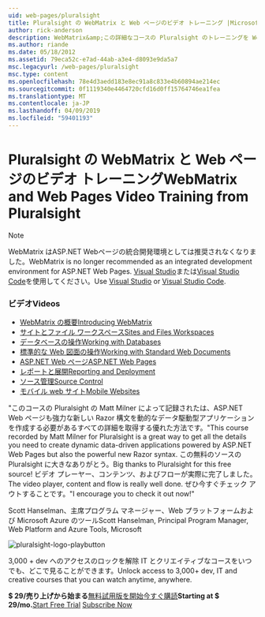 ```yaml
---
uid: web-pages/pluralsight
title: Pluralsight の WebMatrix と Web ページのビデオ トレーニング |Microsoft Docs
author: rick-anderson
description: WebMatrix&amp;この詳細なコースの Pluralsight のトレーニングを Web ページが揃って稼働する WebMatrix と ASP.NET Web ページ。 Everythi をカバーしています.
ms.author: riande
ms.date: 05/18/2012
ms.assetid: 79eca52c-e7ad-44ab-a3e4-d8093e9da5a7
msc.legacyurl: /web-pages/pluralsight
msc.type: content
ms.openlocfilehash: 78e4d3aedd183e8ec91a8c833e4b60894ae214ec
ms.sourcegitcommit: 0f1119340e4464720cfd16d0ff15764746ea1fea
ms.translationtype: MT
ms.contentlocale: ja-JP
ms.lasthandoff: 04/09/2019
ms.locfileid: "59401193"
---
```

# <a name="webmatrix-and-web-pages-video-training-from-pluralsight"></a><span data-ttu-id="99401-104">Pluralsight の WebMatrix と Web ページのビデオ トレーニング</span><span class="sxs-lookup"><span data-stu-id="99401-104">WebMatrix and Web Pages Video Training from Pluralsight</span></span>


> [!NOTE] 
> <span data-ttu-id="99401-105">WebMatrix はASP.NET Webページの統合開発環境としては推奨されなくなりました。</span><span class="sxs-lookup"><span data-stu-id="99401-105">WebMatrix is no longer recommended as an integrated development environment for ASP.NET Web Pages.</span></span> <span data-ttu-id="99401-106">[Visual Studio](xref:aspnet/web-pages/overview/getting-started/program-asp-net-web-pages-in-visual-studio)または[Visual Studio Code](https://code.visualstudio.com/)を使用してください。</span><span class="sxs-lookup"><span data-stu-id="99401-106">Use [Visual Studio](xref:aspnet/web-pages/overview/getting-started/program-asp-net-web-pages-in-visual-studio) or [Visual Studio Code](https://code.visualstudio.com/).</span></span>

### <a name="videos"></a><span data-ttu-id="99401-107">ビデオ</span><span class="sxs-lookup"><span data-stu-id="99401-107">Videos</span></span>

- [<span data-ttu-id="99401-108">WebMatrix の概要</span><span class="sxs-lookup"><span data-stu-id="99401-108">Introducing WebMatrix</span></span>](https://pluralsight.com/training/Player?author=matt-milner&name=webmatrix-introduction-m1&mode=live&clip=0&course=webmatrix-introduction)
- [<span data-ttu-id="99401-109">サイトとファイル ワークスペース</span><span class="sxs-lookup"><span data-stu-id="99401-109">Sites and Files Workspaces</span></span>](https://pluralsight.com/training/Player?author=matt-milner&name=webmatrix-introduction-m2&mode=live&clip=0&course=webmatrix-introduction)
- [<span data-ttu-id="99401-110">データベースの操作</span><span class="sxs-lookup"><span data-stu-id="99401-110">Working with Databases</span></span>](https://pluralsight.com/training/Player?author=matt-milner&name=webmatrix-introduction-m3&mode=live&clip=0&course=webmatrix-introduction)
- [<span data-ttu-id="99401-111">標準的な Web 図面の操作</span><span class="sxs-lookup"><span data-stu-id="99401-111">Working with Standard Web Documents</span></span>](https://pluralsight.com/training/Player?author=matt-milner&name=webmatrix-introduction-m4&mode=live&clip=0&course=webmatrix-introduction)
- [<span data-ttu-id="99401-112">ASP.NET Web ページ</span><span class="sxs-lookup"><span data-stu-id="99401-112">ASP.NET Web Pages</span></span>](https://pluralsight.com/training/Player?author=matt-milner&name=webmatrix-introduction-m5&mode=live&clip=0&course=webmatrix-introduction)
- [<span data-ttu-id="99401-113">レポートと展開</span><span class="sxs-lookup"><span data-stu-id="99401-113">Reporting and Deployment</span></span>](https://pluralsight.com/training/Player?author=matt-milner&name=webmatrix-introduction-m8&mode=live&clip=0&course=webmatrix-introduction)
- [<span data-ttu-id="99401-114">ソース管理</span><span class="sxs-lookup"><span data-stu-id="99401-114">Source Control</span></span>](https://pluralsight.com/training/Player?author=matt-milner&name=webmatrix-introduction-m9&mode=live&clip=0&course=webmatrix-introduction)
- [<span data-ttu-id="99401-115">モバイル web サイト</span><span class="sxs-lookup"><span data-stu-id="99401-115">Mobile Websites</span></span>](https://pluralsight.com/training/Player?author=matt-milner&name=webmatrix-introduction-m10&mode=live&clip=0&course=webmatrix-introduction)


<span data-ttu-id="99401-116">"このコースの Pluralsight の Matt Milner によって記録されたは、ASP.NET Web ページも強力な新しい Razor 構文を動的なデータ駆動型アプリケーションを作成する必要があるすべての詳細を取得する優れた方法です。</span><span class="sxs-lookup"><span data-stu-id="99401-116">"This course recorded by Matt Milner for Pluralsight is a great way to get all the details you need to create dynamic data-driven applications powered by ASP.NET Web Pages but also the powerful new Razor syntax.</span></span> <span data-ttu-id="99401-117">この無料のソースの Pluralsight に大きなありがとう。</span><span class="sxs-lookup"><span data-stu-id="99401-117">Big thanks to Pluralsight for this free source!</span></span> <span data-ttu-id="99401-118">ビデオ プレーヤー、コンテンツ、およびフローが実際に完了しました。</span><span class="sxs-lookup"><span data-stu-id="99401-118">The video player, content and flow is really well done.</span></span> <span data-ttu-id="99401-119">ぜひ今すぐチェック アウトすることです。"</span><span class="sxs-lookup"><span data-stu-id="99401-119">I encourage you to check it out now!"</span></span>

<span data-ttu-id="99401-120">Scott Hanselman、主席プログラム マネージャー、Web プラットフォームおよび Microsoft Azure のツール</span><span class="sxs-lookup"><span data-stu-id="99401-120">Scott Hanselman, Principal Program Manager, Web Platform and Azure Tools, Microsoft</span></span>


![pluralsight-logo-playbutton](pluralsight/_static/image1.png)

<span data-ttu-id="99401-122">3,000 + dev へのアクセスのロックを解除 IT とクリエイティブなコースをいつでも、どこで見ることができます。</span><span class="sxs-lookup"><span data-stu-id="99401-122">Unlock access to 3,000+ dev, IT and creative courses that you can watch anytime, anywhere.</span></span>

<span data-ttu-id="99401-123">**$ 29/売り上げから始まる**[無料試用版を開始](https://pluralsight.com/microsoft/olt/subscribe/SubscriptionRedirector.aspx?freetrial=true&amp;utm_source=microsoft&amp;utm_medium=sponsored-page&amp;utm_content=webmatrix&amp;utm_campaign=microsoft-sponsored-course)[今すぐ購読](https://pluralsight.com/microsoft/OLT/subscriptions.aspx?utm_source=microsoft&amp;utm_medium=sponsored-page&amp;utm_content=webmatrix&amp;utm_campaign=microsoft-sponsored-course)</span><span class="sxs-lookup"><span data-stu-id="99401-123">**Starting at $ 29/mo.**[Start Free Trial](https://pluralsight.com/microsoft/olt/subscribe/SubscriptionRedirector.aspx?freetrial=true&amp;utm_source=microsoft&amp;utm_medium=sponsored-page&amp;utm_content=webmatrix&amp;utm_campaign=microsoft-sponsored-course) [Subscribe Now](https://pluralsight.com/microsoft/OLT/subscriptions.aspx?utm_source=microsoft&amp;utm_medium=sponsored-page&amp;utm_content=webmatrix&amp;utm_campaign=microsoft-sponsored-course)</span></span>
